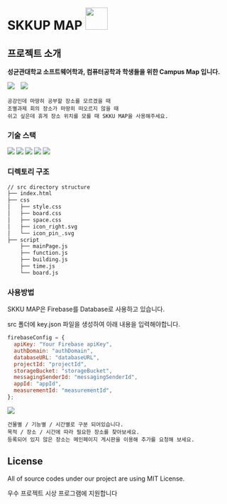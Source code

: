 # SKKUP MAP <img src="https://github.com/gunhee8178/opss_team8/blob/main/img/skku_s.png" width="50" height="50"></img>

## 프로젝트 소개

**성균관대학교 소프트웨어학과, 컴퓨터공학과 학생들을 위한 Campus Map 입니다.**

<div >
    <img src="https://github.com/gunhee8178/opss_team8/blob/main/img/thumbnail1.png" style="margin-right: 10px" ></img> 
    <img src="https://github.com/gunhee8178/opss_team8/blob/main/img/thumbnail2.png"></img> 
<div/>

    공강인데 마땅히 공부할 장소를 모르겠을 때
    조별과제 회의 장소가 마땅히 떠오르지 않을 때
    쉬고 싶은데 휴게 장소 위치를 모를 때 SKKU MAP을 사용해주세요.

### 기술 스택

<div>
    <img src="https://img.shields.io/badge/html5-E34F26?style=for-the-badge&logo=html5&logoColor=white">
    <img src="https://img.shields.io/badge/css-1572B6?style=for-the-badge&logo=css3&logoColor=white">
    <img src="https://img.shields.io/badge/bootstrap-7952B3?style=for-the-badge&logo=bootstrap&logoColor=white">
    <img src="https://img.shields.io/badge/javascript-F7DF1E?style=for-the-badge&logo=javascript&logoColor=black">
    <img src="https://img.shields.io/badge/Firebase-FFCA28?style=for-the-badge&logo=firebase&logoColor=white">
</div>

### 디렉토리 구조

```bash
// src directory structure
├── index.html
├── css
│   ├── style.css
│   ├── board.css
│   ├── space.css
│   ├── icon_right.svg
│   └── icon_pin_.svg
├── script
    ├── mainPage.js
    ├── function.js
    ├── building.js
    ├── time.js
    └── board.js

```

### 사용방법

SKKU MAP은 Firebase를 Database로 사용하고 있습니다.

src 폴더에 key.json 파일을 생성하여 아래 내용을 입력해야합니다.

```javascript
firebaseConfig = {
  apiKey: "Your Firebase apiKey",
  authDomain: "authDomain",
  databaseURL: "databaseURL",
  projectId: "projectId",
  storageBucket: "storageBucket",
  messagingSenderId: "messagingSenderId",
  appId: "appId",
  measurementId: "measurementId",
};
```

<img src="https://github.com/gunhee8178/opss_team8/blob/main/img/screenshot.PNG"></img>

    건물별 / 기능별 / 시간별로 구분 되어있습니다.
    목적 / 장소 / 시간에 따라 필요한 장소를 찾아보세요.
    등록되어 있지 않은 장소는 메인페이지 게시판을 이용해 추가를 요청해 보세요.

## License

All of source codes under our project are using MIT License.

우수 프로젝트 시상 프로그램에 지원합니다
